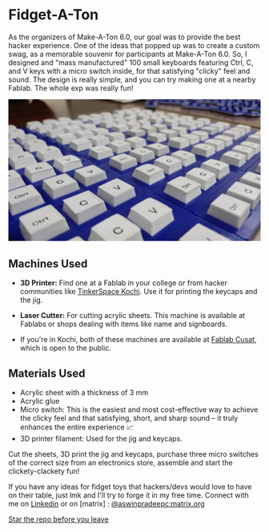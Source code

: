 # Fidget-A-Ton

As the organizers of Make-A-Ton 6.0, our goal was to provide the best hacker experience. One of the ideas that popped up was to create a custom swag, as a memorable souvenir for participants at Make-A-Ton 6.0. So, I designed and "mass manufactured" 100 small keyboards featuring Ctrl, C, and V keys with a micro switch inside, for that satisfying "clicky" feel and sound. The design is really simple, and you can try making one at a nearby Fablab. The whole exp was really fun!

<img src="fidget.jpeg" width=600 />


## Machines Used

- **3D Printer:** Find one at a Fablab in your college or from hacker communities like [TinkerSpace Kochi](https://www.tinkerhub.org/tinkerspace). Use it for printing the keycaps and the jig.

- **Laser Cutter:** For cutting acrylic sheets. This machine is available at Fablabs or shops dealing with items like name and signboards.

- If you're in Kochi, both of these machines are available at [Fablab Cusat](https://tbi.cusat.ac.in/team/fablab.html), which is open to the public.

## Materials Used

- Acrylic sheet with a thickness of 3 mm
- Acrylic glue
- Micro switch: This is the easiest and most cost-effective way to achieve the clicky feel and that satisfying, short, and sharp sound – it truly enhances the entire experience 📈
- 3D printer filament: Used for the jig and keycaps.

Cut the sheets, 3D print the jig and keycaps, purchase three micro switches of the correct size from an electronics store, assemble and start the clickety-clackety fun!

If you have any ideas for fidget toys that hackers/devs would love to have on their table, just lmk and I'll try to forge it in my free time. 
Connect with me on [Linkedin](https://www.linkedin.com/in/aswinpradeepc/) or on [matrix] : <a href="https://matrix.to/#/@aswinpradeepc:matrix.org" target="_blank">@aswinpradeepc:matrix.org</a>

[Star the repo before you leave](https://youtu.be/dQw4w9WgXcQ)
